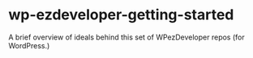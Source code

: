 # wp-ezdeveloper-getting-started
A brief overview of ideals behind this set of WPezDeveloper repos (for WordPress.)
